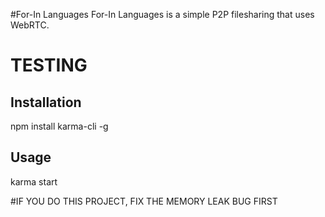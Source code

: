 #For-In Languages
For-In Languages is a simple P2P filesharing that uses WebRTC.

# TESTING

## Installation
npm install karma-cli -g

## Usage
karma start


#IF YOU DO THIS PROJECT, FIX THE MEMORY LEAK BUG FIRST
